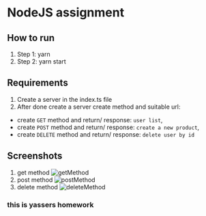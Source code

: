 # NodeJS assignment

## How to run

1. Step 1: yarn
2. Step 2: yarn start

## Requirements

1. Create a server in the index.ts file
2. After done create a server create method and suitable url:

- create `GET` method and return/ response: `user list`,
- create `POST` method and return/ response: `create a new product`,
- create `DELETE` method and return/ response: `delete user by id`

## Screenshots

1. get method
   ![getMethod](./screenshot/getMethod.png)
2. post method ![postMethod](./screenshot/postMethod.png)
3. delete method ![deleteMethod](./screenshot//deleteUser.png)


### this is yassers homework
